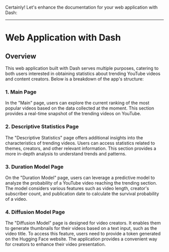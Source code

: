 Certainly! Let's enhance the documentation for your web application with Dash:

---

# Web Application with Dash

## Overview

This web application built with Dash serves multiple purposes, catering to both users interested in obtaining statistics about trending YouTube videos and content creators. Below is a breakdown of the app's structure:

### 1. Main Page

In the "Main" page, users can explore the current ranking of the most popular videos based on the data collected at the moment. This section provides a real-time snapshot of the trending videos on YouTube.

### 2. Descriptive Statistics Page

The "Descriptive Statistics" page offers additional insights into the characteristics of trending videos. Users can access statistics related to themes, creators, and other relevant information. This section provides a more in-depth analysis to understand trends and patterns.

### 3. Duration Model Page

On the "Duration Model" page, users can leverage a predictive model to analyze the probability of a YouTube video reaching the trending section. The model considers various features such as video length, creator's subscriber count, and publication date to calculate the survival probability of a video.

### 4. Diffusion Model Page

The "Diffusion Model" page is designed for video creators. It enables them to generate thumbnails for their videos based on a text input, such as the video title. To access this feature, users need to provide a token generated on the Hugging Face website. The application provides a convenient way for creators to enhance their video presentation.